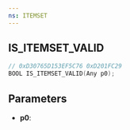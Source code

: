 ```yaml
---
ns: ITEMSET
---
```

## IS_ITEMSET_VALID

```c
// 0xD30765D153EF5C76 0xD201FC29
BOOL IS_ITEMSET_VALID(Any p0);
```

## Parameters
* **p0**:
